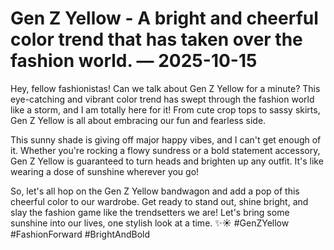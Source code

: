 # Gen Z Yellow - A bright and cheerful color trend that has taken over the fashion world. — 2025-10-15

Hey, fellow fashionistas! Can we talk about Gen Z Yellow for a minute? This eye-catching and vibrant color trend has swept through the fashion world like a storm, and I am totally here for it! From cute crop tops to sassy skirts, Gen Z Yellow is all about embracing our fun and fearless side.

This sunny shade is giving off major happy vibes, and I can't get enough of it. Whether you're rocking a flowy sundress or a bold statement accessory, Gen Z Yellow is guaranteed to turn heads and brighten up any outfit. It's like wearing a dose of sunshine wherever you go!

So, let's all hop on the Gen Z Yellow bandwagon and add a pop of this cheerful color to our wardrobe. Get ready to stand out, shine bright, and slay the fashion game like the trendsetters we are! Let's bring some sunshine into our lives, one stylish look at a time. ✨☀️ #GenZYellow #FashionForward #BrightAndBold